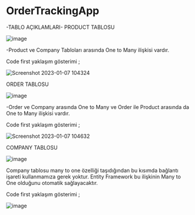 # OrderTrackingApp
-TABLO AÇIKLAMLARI-
PRODUCT TABLOSU

![image](https://user-images.githubusercontent.com/107191110/211139822-cd0fa545-d67b-4fd9-9f5b-9e84b1944050.png)

-Product ve Company Tabloları arasında One to Many ilişkisi vardır.

Code first yaklaşım gösterimi ;

![Screenshot 2023-01-07 104324](https://user-images.githubusercontent.com/107191110/211139936-751d9fbb-c06f-4cbe-8aa3-9b29c8725c5b.png)

ORDER TABLOSU

![image](https://user-images.githubusercontent.com/107191110/211139997-39f99012-80fc-4ff7-8d7f-1e22ccaf1b80.png)

-Order ve Company arasında One to Many  ve Order ile Product arasında da One to Many ilişkisi vardır.

Code first yaklaşım gösterimi ;

![Screenshot 2023-01-07 104632](https://user-images.githubusercontent.com/107191110/211140042-a31c6f43-2a2a-40b7-b3ca-585a8722878c.png)

COMPANY TABLOSU

![image](https://user-images.githubusercontent.com/107191110/211140112-4d869e4e-0257-47f4-9b85-9c8a4393bbea.png)


Company tablosu many to one özelliği taşıdığından bu kısımda bağlantı işareti kullanmamıza gerek yoktur. Entity Framework bu ilişkinin Many to One olduğunu otomatik sağlayacaktır.

Code first yaklaşım gösterimi ;

![image](https://user-images.githubusercontent.com/107191110/211140125-a6b58a4a-a8e7-4fbb-ba6f-0d89507577a7.png)


